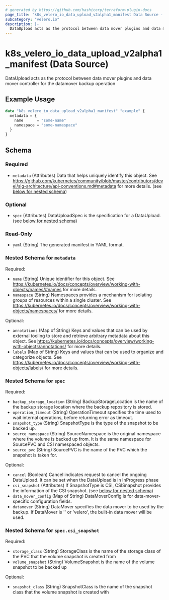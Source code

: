 ```yaml
---
# generated by https://github.com/hashicorp/terraform-plugin-docs
page_title: "k8s_velero_io_data_upload_v2alpha1_manifest Data Source - terraform-provider-k8s"
subcategory: "velero.io"
description: |-
  DataUpload acts as the protocol between data mover plugins and data mover controller for the datamover backup operation
---
```


# k8s_velero_io_data_upload_v2alpha1_manifest (Data Source)

DataUpload acts as the protocol between data mover plugins and data mover controller for the datamover backup operation

## Example Usage

```terraform
data "k8s_velero_io_data_upload_v2alpha1_manifest" "example" {
  metadata = {
    name      = "some-name"
    namespace = "some-namespace"
  }
}
```

<!-- schema generated by tfplugindocs -->
## Schema

### Required

- `metadata` (Attributes) Data that helps uniquely identify this object. See https://github.com/kubernetes/community/blob/master/contributors/devel/sig-architecture/api-conventions.md#metadata for more details. (see [below for nested schema](#nestedatt--metadata))

### Optional

- `spec` (Attributes) DataUploadSpec is the specification for a DataUpload. (see [below for nested schema](#nestedatt--spec))

### Read-Only

- `yaml` (String) The generated manifest in YAML format.

<a id="nestedatt--metadata"></a>
### Nested Schema for `metadata`

Required:

- `name` (String) Unique identifier for this object. See https://kubernetes.io/docs/concepts/overview/working-with-objects/names/#names for more details.
- `namespace` (String) Namespaces provides a mechanism for isolating groups of resources within a single cluster. See https://kubernetes.io/docs/concepts/overview/working-with-objects/namespaces/ for more details.

Optional:

- `annotations` (Map of String) Keys and values that can be used by external tooling to store and retrieve arbitrary metadata about this object. See https://kubernetes.io/docs/concepts/overview/working-with-objects/annotations/ for more details.
- `labels` (Map of String) Keys and values that can be used to organize and categorize objects. See https://kubernetes.io/docs/concepts/overview/working-with-objects/labels/ for more details.


<a id="nestedatt--spec"></a>
### Nested Schema for `spec`

Required:

- `backup_storage_location` (String) BackupStorageLocation is the name of the backup storage location where the backup repository is stored.
- `operation_timeout` (String) OperationTimeout specifies the time used to wait internal operations, before returning error as timeout.
- `snapshot_type` (String) SnapshotType is the type of the snapshot to be backed up.
- `source_namespace` (String) SourceNamespace is the original namespace where the volume is backed up from. It is the same namespace for SourcePVC and CSI namespaced objects.
- `source_pvc` (String) SourcePVC is the name of the PVC which the snapshot is taken for.

Optional:

- `cancel` (Boolean) Cancel indicates request to cancel the ongoing DataUpload. It can be set when the DataUpload is in InProgress phase
- `csi_snapshot` (Attributes) If SnapshotType is CSI, CSISnapshot provides the information of the CSI snapshot. (see [below for nested schema](#nestedatt--spec--csi_snapshot))
- `data_mover_config` (Map of String) DataMoverConfig is for data-mover-specific configuration fields.
- `datamover` (String) DataMover specifies the data mover to be used by the backup. If DataMover is '' or 'velero', the built-in data mover will be used.

<a id="nestedatt--spec--csi_snapshot"></a>
### Nested Schema for `spec.csi_snapshot`

Required:

- `storage_class` (String) StorageClass is the name of the storage class of the PVC that the volume snapshot is created from
- `volume_snapshot` (String) VolumeSnapshot is the name of the volume snapshot to be backed up

Optional:

- `snapshot_class` (String) SnapshotClass is the name of the snapshot class that the volume snapshot is created with
